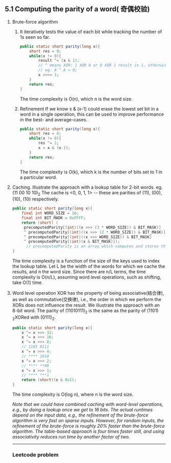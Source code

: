 ## 5.1 Computing the parity of a word( 奇偶校验)

1. Brute-force algorithm

   1. It iteratively tests the value of each bit while tracking the number of 1s seen so far.

      ```JAVA
      public static short parity(long x){
          short res = 0;
          while(x != 0){
              result ^= (x & 1);
              // ^ means XOR: 1 XOR 0 or 0 XOR 1 result in 1, otherwise result is 0;
              // eg. A ^ A = 0;
              x >>>= 1;
          }
          return res;
      }
      ```

      The time complexity is O(n), which n is the word size.

   

   2. Refinement
      If we know x & (x-1) could erase the lowest set bit in a word in a single operation, this can be used to improve performance in the best- and average-cases.

      ```java
      public static short parity(long x){
          short res = 0;
          while(x != 0){
              res ^= 1;
              x = x & (x-1);
          }
          return res;
      }
      ```

      The time complexity is O(k), which k is the number of bits set to 1 in a particular word.

      

2. Caching.
   Illustrate the approach with a lookup table for 2-bit words.
   eg. (11 00 10 10)<sub>2</sub>  The cache is <0, 0, 1, 1> -- these are parities of (11), (00), (10), (10) respectively.

   ```java
   public static short parity(long x){
       final int WORD_SIZE = 16;
       final int BIT_MADK = 0xFFFF;
       return (short) (
       	precomputedParity[(int)((x >>> (3 * WORD_SIZE)) & BIT_MASK)]
       	^ precomputedParity[(int)((x >>> (2 * WORD_SIZE)) & BIT_MASK)]
       	^ precomputedParity[(int)((x >>> WORD_SIZE)) & BIT_MASK]
       	^ precomputedParity[(int)(x & BIT_MASK)]);
         // precomputedParity is an array which computes and stores the parity of each i in precomputedParity[i]
   }
   ```

   The time complexity is a function of the size of the keys used to index the lookup table. Let L be the width of the words for which we cache the results, and n the word size. Since there are n/L terms, the time complexity is O(n/L), assuming word level operations, such as shifting, take O(1) time.

3. Word level operation
   XOR has the property of being associative(结合律), as well as commutative(交换律), i.e., the order in which we perform the XORs does not influence the result.
   We illustrate the approach with an 8-bit word. The parity of (11010111)<sub>2</sub> is the same as the parity of (1101) <sub>2</sub>XORed with (0111)<sub>2</sub>.

   ```java
   public static short parity(long x){
       x ^= x >>> 32;
       x ^= x >>> 16;
       x ^= x >>> 8;
       // 1101 0111
       x ^= x >>> 4;
       // **** 1010
       x ^= x >>> 2;
       // **** **00
       x ^= x >>> 1;
       // **** ***1
       return (short)(x & 0x1);
   }
   ```

   The time complexity is O(log n), where n is the word size.

   *Note that we could have combined caching with word-level operations, e.g., by doing a lookup once we get to 16 bits. The actual runtimes depend on the input data, e.g., the refinement of the brute-force algorithm is very fast on sparse inputs. However, for random inputs, the refinement of the brute-force is roughly 20% faster than the brute-force algorithm. The table-based approach is four times faster still, and using associativity reduces run time by another factor of two.* 

   

   ***

   ### Leetcode problem


